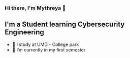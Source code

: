 ### Hi there, I'm Mythreya 👋

## I'm a Student learning Cybersecurity Engineering

- 🔭 I study at UMD - College park
- 🌱 I’m currently in my first semester
